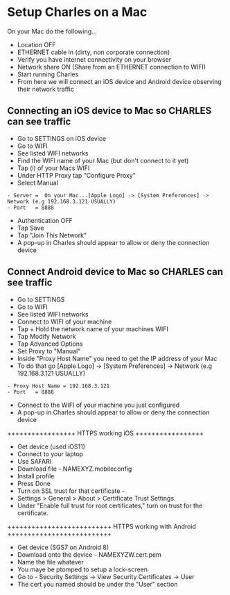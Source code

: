 # Setup Charles on a Mac

On your Mac do the following...

- Location OFF
- ETHERNET cable in (dirty, non corporate connection)
- Verify you have internet connectivity on your browser
- Network share ON (Share from an ETHERNET connection to WIFI)
- Start running Charles
- From here we will connect an iOS device and Android device observing their network traffic

## Connecting an iOS device to Mac so CHARLES can see traffic

- Go to SETTINGS on iOS device
- Go to WIFI
- See listed WIFI networks
- Find the WIFI name of your Mac (but don't connect to it yet)
- Tap (i) of your Macs WIFI
- Under HTTP Proxy tap "Configure Proxy"
- Select Manual
```
- Server =  On your Mac...[Apple Logo] -> [System Preferences] -> Network (e.g 192.168.3.121 USUALLY)
- Port   = 8888
```
- Authentication OFF
- Tap Save
- Tap "Join This Network"
- A pop-up in Charles should appear to allow or deny the connection device


## Connect Android device to Mac so CHARLES can see traffic

- Go to SETTINGS
- Go to WIFI
- See listed WIFI networks
- Connect to WIFI of your machine
- Tap + Hold the network name of your machines WIFI
- Tap Modify Network
- Tap Advanced Options
- Set Proxy to "Manual"
- Inside "Proxy Host Name" you need to get the IP address of your Mac
- To do that go [Apple Logo] -> [System Preferences] -> Network (e.g 192.168.3.121 USUALLY)
```
- Proxy Host Name = 192.168.3.121
- Port   = 8888
```
- Connect to the WIFI of your machine you just configured
- A pop-up in Charles should appear to allow or deny the connection device

+++++++++++++++++
HTTPS working iOS
+++++++++++++++++
+ Get device (used iOS11)
+ Connect to your laptop
+ Use SAFARI
+ Download file - NAMEXYZ.mobileconfig
+ Install profile
+ Press Done
+ Turn on SSL trust for that certificate - 
+ Settings > General > About > Certificate Trust Settings. 
+ Under "Enable full trust for root certificates," turn on trust for the certificate.

++++++++++++++++++++++++++
HTTPS working with Android
++++++++++++++++++++++++++
+ Get device (SGS7 on Android 8)
+ Download onto the device - NAMEXYZW.cert.pem
+ Name the file whatever
+ You maye be ptomped to setup a lock-screen
+ Go to - Security Settings -> View Security Certificates -> User
+ The cert you named should be under the "User" section

